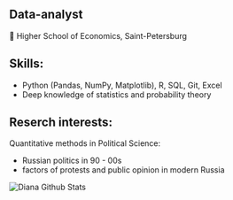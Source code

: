 ## Data-analyst 
📌 Higher School of Economics, Saint-Petersburg

## Skills:
- Python (Pandas, NumPy, Matplotlib), R, SQL, Git, Excel
- Deep knowledge of statistics and probability theory

## Reserch interests:
Quantitative methods in Political Science:
- Russian politics in 90 - 00s
- factors of protests and public opinion in modern Russia

![Diana Github Stats](https://github-readme-stats.vercel.app/api?username=dianteroph&show_icons=true&theme=tokyonight&count_private=true)
<!--
**dianteroph/dianteroph** is a ✨ _special_ ✨ repository because its `README.md` (this file) appears on your GitHub profile.

Here are some ideas to get you started:
## Skills:
- Python (Pandas, NumPy, Matplotlib), R, SQL, 
- 👯 I’m looking to collaborate on ...
- 🤔 I’m looking for help with ...
- 💬 Ask me about ...
- 📫 How to reach me: ...
- 😄 Pronouns: ...
- ⚡ Fun fact: ...
-->
